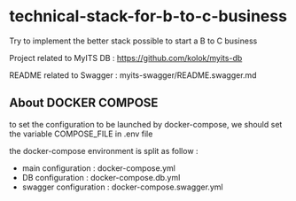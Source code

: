 # technical-stack-for-b-to-c-business

Try to implement the better stack possible to start a B to C business

Project related to MyITS DB : https://github.com/kolok/myits-db

README related to Swagger : myits-swagger/README.swagger.md

## About DOCKER COMPOSE

to set the configuration to be launched by docker-compose, we should set the variable 
COMPOSE_FILE in .env file

the docker-compose environment is split as follow :
  * main configuration : docker-compose.yml
  * DB configuration : docker-compose.db.yml
  * swagger configuration : docker-compose.swagger.yml


